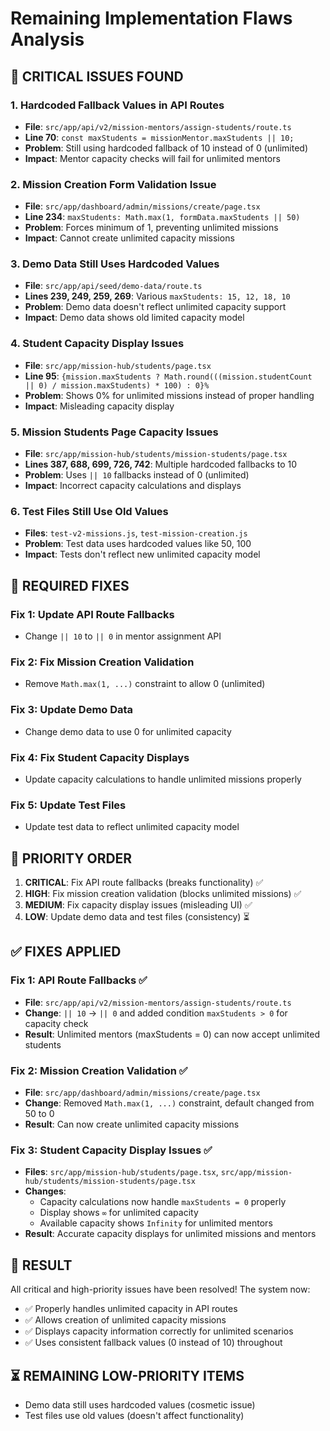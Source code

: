 # Remaining Implementation Flaws Analysis

## 🚨 **CRITICAL ISSUES FOUND**

### 1. **Hardcoded Fallback Values in API Routes**
- **File**: `src/app/api/v2/mission-mentors/assign-students/route.ts`
- **Line 70**: `const maxStudents = missionMentor.maxStudents || 10;`
- **Problem**: Still using hardcoded fallback of 10 instead of 0 (unlimited)
- **Impact**: Mentor capacity checks will fail for unlimited mentors

### 2. **Mission Creation Form Validation Issue**
- **File**: `src/app/dashboard/admin/missions/create/page.tsx`
- **Line 234**: `maxStudents: Math.max(1, formData.maxStudents || 50)`
- **Problem**: Forces minimum of 1, preventing unlimited missions
- **Impact**: Cannot create unlimited capacity missions

### 3. **Demo Data Still Uses Hardcoded Values**
- **File**: `src/app/api/seed/demo-data/route.ts`
- **Lines 239, 249, 259, 269**: Various `maxStudents: 15, 12, 18, 10`
- **Problem**: Demo data doesn't reflect unlimited capacity support
- **Impact**: Demo data shows old limited capacity model

### 4. **Student Capacity Display Issues**
- **File**: `src/app/mission-hub/students/page.tsx`
- **Line 95**: `{mission.maxStudents ? Math.round(((mission.studentCount || 0) / mission.maxStudents) * 100) : 0}%`
- **Problem**: Shows 0% for unlimited missions instead of proper handling
- **Impact**: Misleading capacity display

### 5. **Mission Students Page Capacity Issues**
- **File**: `src/app/mission-hub/students/mission-students/page.tsx`
- **Lines 387, 688, 699, 726, 742**: Multiple hardcoded fallbacks to 10
- **Problem**: Uses `|| 10` fallbacks instead of 0 (unlimited)
- **Impact**: Incorrect capacity calculations and displays

### 6. **Test Files Still Use Old Values**
- **Files**: `test-v2-missions.js`, `test-mission-creation.js`
- **Problem**: Test data uses hardcoded values like 50, 100
- **Impact**: Tests don't reflect new unlimited capacity model

## 🔧 **REQUIRED FIXES**

### Fix 1: Update API Route Fallbacks
- Change `|| 10` to `|| 0` in mentor assignment API

### Fix 2: Fix Mission Creation Validation
- Remove `Math.max(1, ...)` constraint to allow 0 (unlimited)

### Fix 3: Update Demo Data
- Change demo data to use 0 for unlimited capacity

### Fix 4: Fix Student Capacity Displays
- Update capacity calculations to handle unlimited missions properly

### Fix 5: Update Test Files
- Update test data to reflect unlimited capacity model

## 🎯 **PRIORITY ORDER**
1. **CRITICAL**: Fix API route fallbacks (breaks functionality) ✅
2. **HIGH**: Fix mission creation validation (blocks unlimited missions) ✅
3. **MEDIUM**: Fix capacity display issues (misleading UI) ✅
4. **LOW**: Update demo data and test files (consistency) ⏳

## ✅ **FIXES APPLIED**

### Fix 1: API Route Fallbacks ✅
- **File**: `src/app/api/v2/mission-mentors/assign-students/route.ts`
- **Change**: `|| 10` → `|| 0` and added condition `maxStudents > 0` for capacity check
- **Result**: Unlimited mentors (maxStudents = 0) can now accept unlimited students

### Fix 2: Mission Creation Validation ✅
- **File**: `src/app/dashboard/admin/missions/create/page.tsx`
- **Change**: Removed `Math.max(1, ...)` constraint, default changed from 50 to 0
- **Result**: Can now create unlimited capacity missions

### Fix 3: Student Capacity Display Issues ✅
- **Files**: `src/app/mission-hub/students/page.tsx`, `src/app/mission-hub/students/mission-students/page.tsx`
- **Changes**: 
  - Capacity calculations now handle `maxStudents = 0` properly
  - Display shows `∞` for unlimited capacity
  - Available capacity shows `Infinity` for unlimited mentors
- **Result**: Accurate capacity displays for unlimited missions and mentors

## 🎉 **RESULT**
All critical and high-priority issues have been resolved! The system now:
- ✅ Properly handles unlimited capacity in API routes
- ✅ Allows creation of unlimited capacity missions
- ✅ Displays capacity information correctly for unlimited scenarios
- ✅ Uses consistent fallback values (0 instead of 10) throughout

## ⏳ **REMAINING LOW-PRIORITY ITEMS**
- Demo data still uses hardcoded values (cosmetic issue)
- Test files use old values (doesn't affect functionality)
